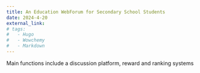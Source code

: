```yaml
---
title: An Education WebForum for Secondary School Students
date: 2024-4-20
external_link: 
# tags:
#   - Hugo
#   - Wowchemy
#   - Markdown
---
```

Main functions include a discussion platform, reward and ranking systems

<!--more-->